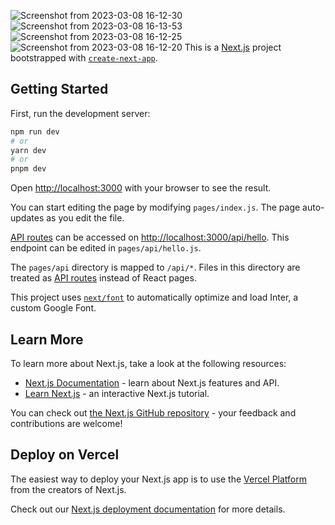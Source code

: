 ![Screenshot from 2023-03-08 16-12-30](https://user-images.githubusercontent.com/24763499/223692636-f512e456-40c3-4695-aa97-f14d9c6c91a9.png)
![Screenshot from 2023-03-08 16-13-53](https://user-images.githubusercontent.com/24763499/223692685-4f4f37c8-976e-491b-83b5-ab9418baae46.png)
![Screenshot from 2023-03-08 16-12-25](https://user-images.githubusercontent.com/24763499/223692717-4aa2b85d-0b64-4da3-96f7-576dee017e7f.png)
![Screenshot from 2023-03-08 16-12-20](https://user-images.githubusercontent.com/24763499/223692746-3ed1a61d-8a78-4d8f-bd49-4fe9f276ffaa.png)
This is a [Next.js](https://nextjs.org/) project bootstrapped with [`create-next-app`](https://github.com/vercel/next.js/tree/canary/packages/create-next-app).

## Getting Started

First, run the development server:

```bash
npm run dev
# or
yarn dev
# or
pnpm dev
```

Open [http://localhost:3000](http://localhost:3000) with your browser to see the result.

You can start editing the page by modifying `pages/index.js`. The page auto-updates as you edit the file.

[API routes](https://nextjs.org/docs/api-routes/introduction) can be accessed on [http://localhost:3000/api/hello](http://localhost:3000/api/hello). This endpoint can be edited in `pages/api/hello.js`.

The `pages/api` directory is mapped to `/api/*`. Files in this directory are treated as [API routes](https://nextjs.org/docs/api-routes/introduction) instead of React pages.

This project uses [`next/font`](https://nextjs.org/docs/basic-features/font-optimization) to automatically optimize and load Inter, a custom Google Font.

## Learn More

To learn more about Next.js, take a look at the following resources:

- [Next.js Documentation](https://nextjs.org/docs) - learn about Next.js features and API.
- [Learn Next.js](https://nextjs.org/learn) - an interactive Next.js tutorial.

You can check out [the Next.js GitHub repository](https://github.com/vercel/next.js/) - your feedback and contributions are welcome!

## Deploy on Vercel

The easiest way to deploy your Next.js app is to use the [Vercel Platform](https://vercel.com/new?utm_medium=default-template&filter=next.js&utm_source=create-next-app&utm_campaign=create-next-app-readme) from the creators of Next.js.

Check out our [Next.js deployment documentation](https://nextjs.org/docs/deployment) for more details.
